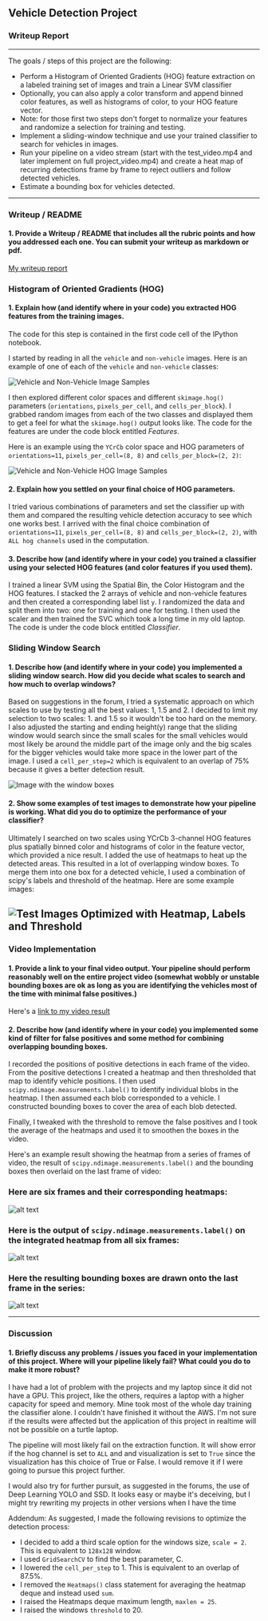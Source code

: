 ## **Vehicle Detection Project**
### Writeup Report
---

The goals / steps of this project are the following:

* Perform a Histogram of Oriented Gradients (HOG) feature extraction on a labeled training set of images and train a Linear SVM classifier
* Optionally, you can also apply a color transform and append binned color features, as well as histograms of color, to your HOG feature vector.
* Note: for those first two steps don't forget to normalize your features and randomize a selection for training and testing.
* Implement a sliding-window technique and use your trained classifier to search for vehicles in images.
* Run your pipeline on a video stream (start with the test_video.mp4 and later implement on full project_video.mp4) and create a heat map of recurring detections frame by frame to reject outliers and follow detected vehicles.
* Estimate a bounding box for vehicles detected.

[//]: # (Image References)
[image1]: ./output_images/car_not_car.png
[image2]: ./output_images/HOG_example.png
[image3]: ./output_images/sliding_windows.png
[image4]: ./output_images/sliding_window.png
[image5]: ./output_images/bboxes_and_heat.png
[image6]: ./output_images/labels_map.png
[image7]: ./output_images/output_bboxes.png
[video1]: ./project_video.mp4

---
### Writeup / README

#### 1. Provide a Writeup / README that includes all the rubric points and how you addressed each one.  You can submit your writeup as markdown or pdf.

[My writeup report](https://github.com/jinglebot/Vehicle_Detection_and_Tracking/blob/master/writeup_report.md)

### Histogram of Oriented Gradients (HOG)

#### 1. Explain how (and identify where in your code) you extracted HOG features from the training images.

The code for this step is contained in the first code cell of the IPython notebook.

I started by reading in all the `vehicle` and `non-vehicle` images.  Here is an example of one of each of the `vehicle` and `non-vehicle` classes:

![Vehicle and Non-Vehicle Image Samples][image1]

I then explored different color spaces and different `skimage.hog()` parameters (`orientations`, `pixels_per_cell`, and `cells_per_block`).  I grabbed random images from each of the two classes and displayed them to get a feel for what the `skimage.hog()` output looks like. The code for the features are under the code block entitled *Features*.

Here is an example using the `YCrCb` color space and HOG parameters of `orientations=11`, `pixels_per_cell=(8, 8)` and `cells_per_block=(2, 2)`:


![Vehicle and Non-Vehicle HOG Image Samples][image2]

#### 2. Explain how you settled on your final choice of HOG parameters.

I tried various combinations of parameters and set the classifier up with them and compared the resulting vehicle detection accuracy to see which one works best. I arrived with the final choice combination of `orientations=11`, `pixels_per_cell=(8, 8)` and `cells_per_block=(2, 2)`, with `ALL hog channels` used in the computation.

#### 3. Describe how (and identify where in your code) you trained a classifier using your selected HOG features (and color features if you used them).

I trained a linear SVM using the Spatial Bin, the Color Histogram and the HOG features. I stacked the 2 arrays of vehicle and non-vehicle features and then created a corresponding label list `y`. I randomized the data and split them into two: one for training and one for testing. I then used the scaler and then trained the SVC which took a long time in my old laptop. The code is under the code block entitled *Classifier*.

### Sliding Window Search

#### 1. Describe how (and identify where in your code) you implemented a sliding window search.  How did you decide what scales to search and how much to overlap windows?

Based on suggestions in the forum, I tried a systematic approach on which scales to use by testing all the best values: 1, 1.5 and 2. I decided to limit my selection to two scales: 1. and 1.5 so it wouldn't be too hard on the memory. I also adjusted the starting and ending height(y) range that the sliding window would search since the small scales for the small vehicles would most likely be around the middle part of the image only and the big scales for the bigger vehicles would take more space in the lower part of the image. I used a `cell_per_step=2` which is equivalent to an overlap of 75% because it gives a better detection result.

![Image with the window boxes][image3]

#### 2. Show some examples of test images to demonstrate how your pipeline is working.  What did you do to optimize the performance of your classifier?

Ultimately I searched on two scales using YCrCb 3-channel HOG features plus spatially binned color and histograms of color in the feature vector, which provided a nice result.  I added the use of heatmaps to heat up the detected areas. This resulted in a lot of overlapping window boxes. To merge them into one box for a detected vehicle, I used a combination of scipy's labels and threshold of the heatmap. Here are some example images:

![Test Images Optimized with Heatmap, Labels and Threshold][image4]
---

### Video Implementation

#### 1. Provide a link to your final video output.  Your pipeline should perform reasonably well on the entire project video (somewhat wobbly or unstable bounding boxes are ok as long as you are identifying the vehicles most of the time with minimal false positives.)

Here's a [link to my video result](./project_video_output.mp4)


#### 2. Describe how (and identify where in your code) you implemented some kind of filter for false positives and some method for combining overlapping bounding boxes.

I recorded the positions of positive detections in each frame of the video.  From the positive detections I created a heatmap and then thresholded that map to identify vehicle positions.  I then used `scipy.ndimage.measurements.label()` to identify individual blobs in the heatmap.  I then assumed each blob corresponded to a vehicle.  I constructed bounding boxes to cover the area of each blob detected.

Finally, I tweaked with the threshold to remove the false positives and I took the average of the heatmaps and used it to smoothen the boxes in the video.

Here's an example result showing the heatmap from a series of frames of video, the result of `scipy.ndimage.measurements.label()` and the bounding boxes then overlaid on the last frame of video:

### Here are six frames and their corresponding heatmaps:

![alt text][image5]

### Here is the output of `scipy.ndimage.measurements.label()` on the integrated heatmap from all six frames:
![alt text][image6]

### Here the resulting bounding boxes are drawn onto the last frame in the series:
![alt text][image7]



---

### Discussion

#### 1. Briefly discuss any problems / issues you faced in your implementation of this project.  Where will your pipeline likely fail?  What could you do to make it more robust?

I have had a lot of problem with the projects and my laptop since it did not have a GPU. This project, like the others, requires a laptop with a higher capacity for speed and memory. Mine took most of the whole day training the classifier alone. I couldn't have finished it without the AWS. I'm not sure if the results were affected but the application of this project in realtime will not be possible on a turtle laptop.

The pipeline will most likely fail on the extraction function. It will show error if the hog channel is set to `ALL` and and visualization is set to `True` since the visualization has this choice of True or False. I would remove it if I were going to pursue this project further.

I would also try for further pursuit, as suggested in the forums, the use of Deep Learning YOLO and SSD. It looks easy or maybe it's deceiving, but I might try rewriting my projects in other versions when I have the time

Addendum:
As suggested, I made the following revisions to optimize the detection process:
- I decided to add a third scale option for  the windows size, `scale = 2`. This is equivalent to `128x128` window.
- I used `GridSearchCV` to find the best parameter, C.
- I lowered the `cell_per_step` to 1. This is equivalent to an overlap of 87.5%.
- I removed the `Heatmaps()` class statement for averaging the heatmap deque and instead used `sum`.
- I raised the Heatmaps deque maximum length, `maxlen = 25`.
- I raised the windows `threshold` to 20.
